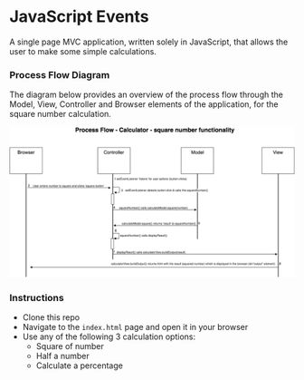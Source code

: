 # JavaScript Events

A single page MVC application, written solely in JavaScript, that allows the user to make some simple calculations.


### Process Flow Diagram

The diagram below provides an overview of the process flow through the Model, View, Controller and Browser elements of the application, for the square number calculation.

![processFlowSquareNumber diagram](https://github.com/SecretSurfSpot/js-events/blob/master/images/processFlowSquareNumber.png)

### Instructions

- Clone this repo
- Navigate to the `index.html` page and open it in your browser
- Use any of the following 3 calculation options:
  - Square of number
  - Half a number
  - Calculate a percentage

